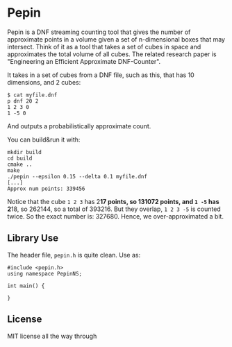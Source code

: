 # Pepin

Pepin is a DNF streaming counting tool that gives the number of approximate points in a volume given a set of n-dimensional boxes that may intersect. Think of it as a tool that takes a set of cubes in space and approximates the total volume of all cubes. The related research paper is "Engineering an Efficient Approximate DNF-Counter".

It takes in a set of cubes from a DNF file, such as this, that has 10 dimensions, and 2 cubes:

```
$ cat myfile.dnf
p dnf 20 2
1 2 3 0
1 -5 0
```

And outputs a probabilistically approximate count.

You can build&run it with:

```
mkdir build
cd build
cmake ..
make
./pepin --epsilon 0.15 --delta 0.1 myfile.dnf
[...]
Approx num points: 339456
```

Notice that the cube `1 2 3` has 2**17 points, so 131072 points, and `1 -5` has 2**18, so 262144, so a total of 393216. But they overlap, `1 2 3 -5` is counted twice. So the exact number is: 327680. Hence, we over-approximated a bit.

## Library Use

The header file, `pepin.h` is quite clean. Use as:

```
#include <pepin.h>
using namespace PepinNS;

int main() {
    
}
```


## License
MIT license all the way through
